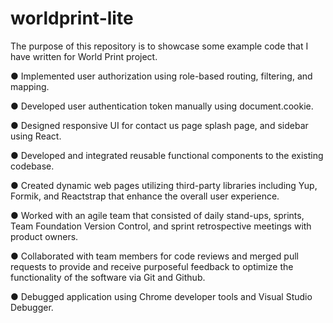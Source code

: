 # worldprint-lite
The purpose of this repository is to showcase some example code that I have written for World Print project.

● Implemented user authorization using role-based routing, filtering, and mapping.

● Developed user authentication token manually using document.cookie.

● Designed responsive UI for contact us page splash page, and sidebar using React.

● Developed and integrated reusable functional components to the existing codebase.

● Created dynamic web pages utilizing third-party libraries including Yup, Formik, and
Reactstrap that enhance the overall user experience.

● Worked with an agile team that consisted of daily stand-ups, sprints, Team Foundation
Version Control, and sprint retrospective meetings with product owners.

● Collaborated with team members for code reviews and merged pull requests to provide
and receive purposeful feedback to optimize the functionality of the software via Git and
Github.

● Debugged application using Chrome developer tools and Visual Studio Debugger.
